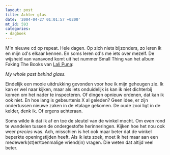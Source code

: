 ```yaml
---
layout: post
title: Achter glas
date: '2004-04-27 01:01:57 +0200'
mt_id: 593
categories:
- dagboek
---
```

M'n nieuwe cd op repeat. Hele dagen. Op zich niets bijzonders, zo leren ik en mijn cd's elkaar kennen. En soms leren cd's me iets over mezelf. De wijsheid van vanavond komt uit het nummer Small Thing van het album Faking The Books van <a href="http://www.lalipuna.de/">Lali Puna</a>:

<i>My whole past behind glass.</i>

Eindelijk een mooie uitdrukking gevonden voor hoe ik mijn geheugen zie. Ik kan er wel naar kijken, maar als iets onduidelijk is kan ik niet dichterbij komen om het nader te inspecteren. Of dingen opnieuw ordenen, dat kan ik ook niet. En hoe lang is gebeurtenis X al geleden? Geen idee, er zijn ondertussen nieuwe zaken in de etalage gekomen. De oude zooi ligt in de kelder, denk ik. Of ergens achteraan.

Soms wilde ik dat ik af en toe de sleutel van de winkel mocht. Om even rond te wandelen tussen de ondergestofte herinneringen. Kijken hoe het nou ook weer <i>precies</i> was. Ach, misschien is het ook maar beter dat de winkel beperkte openingstijden heeft. Als ik iets zoek, moet ik het maar aan een medewerk(st)er/toenmalige vriend(in) vragen. Die weten dat altijd veel beter.
